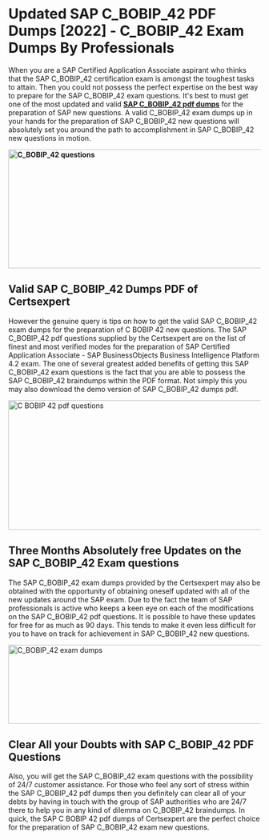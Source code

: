 <h1><strong>Updated SAP C_BOBIP_42 PDF Dumps [2022] - C_BOBIP_42 Exam Dumps By Professionals&nbsp;</strong></h1>
<p><span style="font-weight: 400;">When you are a SAP Certified Application Associate aspirant who thinks that the SAP C_BOBIP_42 certification exam is amongst the toughest tasks to attain. Then you could not possess the perfect expertise on the best way to prepare for the SAP C_BOBIP_42 exam questions. It's best to must get one of the most updated and valid <strong><a href="https://www.certsexpert.com/C_BOBIP_42-pdf-questions.html">SAP C_BOBIP_42 pdf dumps</a></strong> for the preparation of SAP new questions. A valid  C_BOBIP_42 exam dumps up in your hands for the preparation of SAP C_BOBIP_42 new questions will absolutely set you around the path to accomplishment in SAP C_BOBIP_42 new questions in motion.</span></p>
<p><span style="font-weight: 400;"><strong><img style="display: block; margin-left: auto; margin-right: auto;" src="https://i.ibb.co/QXh983F/73475278-2429792180625311-4586132736837681152-n.jpg" alt="C_BOBIP_42 questions" width="632" height="238" /></strong></span></p>
<h2><strong>Valid SAP C_BOBIP_42 Dumps PDF of Certsexpert</strong></h2>
<p><span style="font-weight: 400;">However the genuine query is tips on how to get the valid SAP C_BOBIP_42 exam dumps for the preparation of C BOBIP 42 new questions. The SAP C_BOBIP_42 pdf questions supplied by the Certsexpert are on the list of finest and most verified modes for the preparation of SAP Certified Application Associate - SAP BusinessObjects Business Intelligence Platform 4.2 exam. The one of several greatest added benefits of getting this SAP C_BOBIP_42 exam questions is the fact that you are able to possess the SAP C_BOBIP_42 braindumps within the PDF format. Not simply this you may also download the demo version of SAP C_BOBIP_42 dumps pdf.</span></p>
<p><span style="font-weight: 400;"><img style="display: block; margin-left: auto; margin-right: auto;" src="https://i.ibb.co/Jd8hN2L/76714008-3182067705200142-8735104740007870464-n.jpg" alt="C BOBIP 42 pdf questions" width="701" height="259" /></span></p>
<h2><strong>Three Months Absolutely free Updates on the SAP C_BOBIP_42 Exam questions</strong></h2>
<p><span style="font-weight: 400;">The SAP C_BOBIP_42 exam dumps provided by the Certsexpert may also be obtained with the opportunity of obtaining oneself updated with all of the new updates around the SAP exam. Due to the fact the team of SAP professionals is active who keeps a keen eye on each of the modifications on the SAP C_BOBIP_42 pdf questions. It is possible to have these updates for free for as much as 90 days. This tends to make it even less difficult for you to have on track for achievement in SAP C_BOBIP_42 new questions.</span></p>
<p><span style="font-weight: 400;"><a href="https://www.certsexpert.com/C_BOBIP_42-pdf-questions.html"><img style="display: block; margin-left: auto; margin-right: auto;" src="https://i.ibb.co/TMnKrkJ/75398236-424489711531572-5064688549987614720-n.jpg" alt="C_BOBIP_42 exam dumps" width="714" height="158" /></a></span></p>
<h2><strong>Clear All your Doubts with SAP C_BOBIP_42 PDF Questions</strong></h2>
<p>Also, you will get the SAP C_BOBIP_42 exam questions with the possibility of 24/7 customer assistance. For those who feel any sort of stress within the SAP C_BOBIP_42 pdf dumps then you definitely can clear all of your debts by having in touch with the group of SAP authorities who are 24/7 there to help you in any kind of dilemma on  C_BOBIP_42 braindumps. In quick, the SAP C BOBIP 42 pdf dumps of Certsexpert are the perfect choice for the preparation of SAP C_BOBIP_42 exam new questions.</p>
